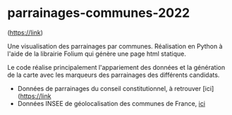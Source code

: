 # parrainages-communes-2022

([https://link](https://giloop.github.io/parrainages-communes-2022/parrainages-2022.jpg))

Une visualisation des parrainages par communes. 
Réalisation en Python à l'aide de la librairie Folium qui génère une page html statique. 

Le code réalise principalement l'appariement des données et la génération de la carte avec les marqueurs des parrainages des différents candidats.

- Données de parrainages du conseil constitutionnel, à retrouver [ici]([https://link](https://presidentielle2022.conseil-constitutionnel.fr/les-parrainages/tous-les-parrainages-valides.html)
- Données INSEE de géolocalisation des communes de France, [ici](https://www.data.gouv.fr/fr/datasets/codes-insee-communes-g-olocalis-es/)


